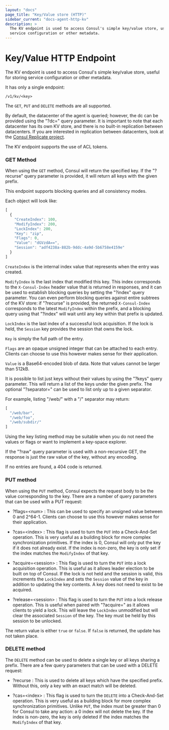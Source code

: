 ```yaml
---
layout: "docs"
page_title: "Key/Value store (HTTP)"
sidebar_current: "docs-agent-http-kv"
description: >
  The KV endpoint is used to access Consul's simple key/value store, useful for storing
  service configuration or other metadata.
---
```


# Key/Value HTTP Endpoint

The KV endpoint is used to access Consul's simple key/value store, useful for storing
service configuration or other metadata.

It has only a single endpoint:

    /v1/kv/<key>

The `GET`, `PUT` and `DELETE` methods are all supported.

By default, the datacenter of the agent is queried; however, the dc can be provided
using the "?dc=" query parameter. It is important to note that each datacenter has
its own KV store, and there is no built-in replication between datacenters. If you
are interested in replication between datacenters, look at the
[Consul Replicate project](https://github.com/hashicorp/consul-replicate).

The KV endpoint supports the use of ACL tokens.

### GET Method

When using the `GET` method, Consul will return the specified key.
If the "?recurse" query parameter is provided, it will return
all keys with the given prefix.

This endpoint supports blocking queries and all consistency modes.

Each object will look like:

```javascript
[
  {
    "CreateIndex": 100,
    "ModifyIndex": 200,
    "LockIndex": 200,
    "Key": "zip",
    "Flags": 0,
    "Value": "dGVzdA==",
    "Session": "adf4238a-882b-9ddc-4a9d-5b6758e4159e"
  }
]
```

`CreateIndex` is the internal index value that represents
when the entry was created.

`ModifyIndex` is the last index that modified this key. This index corresponds
to the `X-Consul-Index` header value that is returned in responses, and it can
be used to establish blocking queries by setting the "?index" query parameter.
You can even perform blocking queries against entire subtrees of the KV store:
if "?recurse" is provided, the returned `X-Consul-Index` corresponds
to the latest `ModifyIndex` within the prefix, and a blocking query using that
"?index" will wait until any key within that prefix is updated.

`LockIndex` is the last index of a successful lock acquisition. If the lock is
held, the `Session` key provides the session that owns the lock.

`Key` is simply the full path of the entry.

`Flags` are an opaque unsigned integer that can be attached to each entry. Clients
can choose to use this however makes sense for their application.

`Value` is a Base64-encoded blob of data.  Note that values cannot be larger than
512kB.

It is possible to list just keys without their values by using the "?keys" query
parameter. This will return a list of the keys under the given prefix. The optional
"?separator=" can be used to list only up to a given separator.

For example, listing "/web/" with a "/" separator may return:

```javascript
[
  "/web/bar",
  "/web/foo",
  "/web/subdir/"
]
```

Using the key listing method may be suitable when you do not need
the values or flags or want to implement a key-space explorer.

If the "?raw" query parameter is used with a non-recursive GET,
the response is just the raw value of the key, without any
encoding.

If no entries are found, a 404 code is returned.

### PUT method

When using the `PUT` method, Consul expects the request body to be the
value corresponding to the key. There are a number of query parameters that can
be used with a PUT request:

* ?flags=\<num\> : This can be used to specify an unsigned value between
  0 and 2^64-1. Clients can choose to use this however makes sense for their application.

* ?cas=\<index\> : This flag is used to turn the `PUT` into a Check-And-Set
  operation. This is very useful as a building block for more complex
  synchronization primitives. If the index is 0, Consul will only
  put the key if it does not already exist. If the index is non-zero,
  the key is only set if the index matches the `ModifyIndex` of that key.

* ?acquire=\<session\> : This flag is used to turn the `PUT` into a lock acquisition
  operation. This is useful as it allows leader election to be built on top
  of Consul. If the lock is not held and the session is valid, this increments
  the `LockIndex` and sets the `Session` value of the key in addition to updating
  the key contents. A key does not need to exist to be acquired.

* ?release=\<session\> : This flag is used to turn the `PUT` into a lock release
  operation. This is useful when paired with "?acquire=" as it allows clients to
  yield a lock. This will leave the `LockIndex` unmodified but will clear the associated
  `Session` of the key. The key must be held by this session to be unlocked.

The return value is either `true` or `false`. If `false` is returned,
the update has not taken place.

### DELETE method

The `DELETE` method can be used to delete a single key or all keys sharing
a prefix.  There are a few query parameters that can be used with a
DELETE request:

* ?recurse : This is used to delete all keys which have the specified prefix.
  Without this, only a key with an exact match will be deleted.

* ?cas=\<index\> : This flag is used to turn the `DELETE` into a Check-And-Set
  operation. This is very useful as a building block for more complex
  synchronization primitives. Unlike `PUT`, the index must be greater than 0
  for Consul to take any action: a 0 index will not delete the key. If the index
  is non-zero, the key is only deleted if the index matches the `ModifyIndex` of that key.
